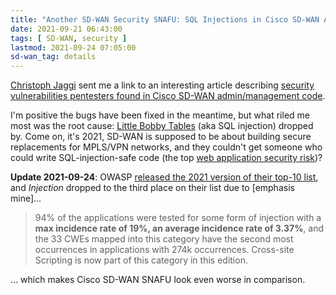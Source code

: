 ```yaml
---
title: "Another SD-WAN Security SNAFU: SQL Injections in Cisco SD-WAN Admin Interface"
date: 2021-09-21 06:43:00
tags: [ SD-WAN, security ]
lastmod: 2021-09-24 07:05:00
sd-wan_tag: details
---
```

[Christoph Jaggi](https://www.ipspace.net/Author:Christoph_Jaggi) sent me a link to an interesting article describing [security vulnerabilities pentesters found in Cisco SD-WAN admin/management code](https://www.sstic.org/media/SSTIC2021/SSTIC-actes/the_security_of_sd-wan_the_cisco_case/SSTIC2021-Article-the_security_of_sd-wan_the_cisco_case-legras.pdf). 

I'm positive the bugs have been fixed in the meantime, but what riled me most was the root cause: [Little Bobby Tables](https://xkcd.com/327/) (aka SQL injection) dropped by. Come on, it's 2021, SD-WAN is supposed to be about building secure replacements for MPLS/VPN networks, and they couldn't get someone who could write SQL-injection-safe code (the top [web application security risk](https://owasp.org/www-project-top-ten/))?
<!--more-->
**Update 2021-09-24**: OWASP [released the 2021 version of their top-10 list](https://owasp.org/Top10/), and *Injection* dropped to the third place on their list due to [emphasis mine]...

> 94% of the applications were tested for some form of injection with a **max incidence rate of 19%, an average incidence rate of 3.37%**, and the 33 CWEs mapped into this category have the second most occurrences in applications with 274k occurrences. Cross-site Scripting is now part of this category in this edition.

... which makes Cisco SD-WAN SNAFU look even worse in comparison.
